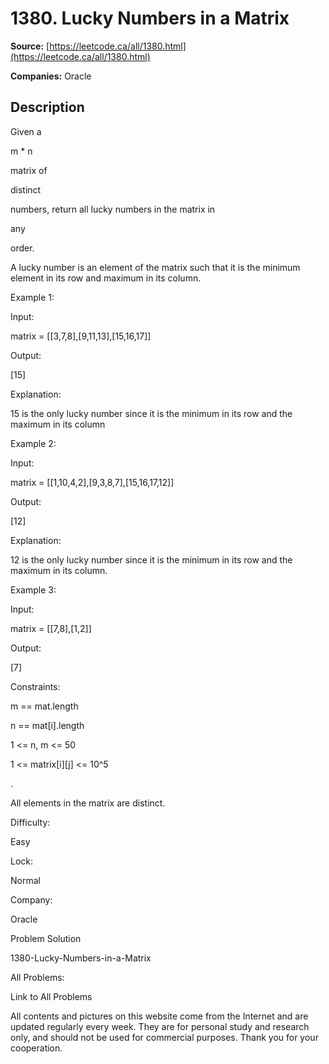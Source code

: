 # 1380. Lucky Numbers in a Matrix

**Source:** [https://leetcode.ca/all/1380.html](https://leetcode.ca/all/1380.html)

**Companies:** Oracle

## Description

Given a

m * n

matrix of

distinct

numbers, return all
            lucky numbers in the matrix in

any

order.

A lucky number is an element of the matrix such that it is the minimum element in its
                row and maximum in its column.

Example 1:

Input:

matrix = [[3,7,8],[9,11,13],[15,16,17]]

Output:

[15]

Explanation:

15 is the only lucky number since it is the minimum in its row and the maximum in its column

Example 2:

Input:

matrix = [[1,10,4,2],[9,3,8,7],[15,16,17,12]]

Output:

[12]

Explanation:

12 is the only lucky number since it is the minimum in its row and the maximum in its column.

Example 3:

Input:

matrix = [[7,8],[1,2]]

Output:

[7]

Constraints:

m == mat.length

n == mat[i].length

1 <= n, m <= 50

1 <= matrix[i][j] <= 10^5

.

All elements in the matrix are distinct.

Difficulty:

Easy

Lock:

Normal

Company:

Oracle

Problem Solution

1380-Lucky-Numbers-in-a-Matrix

All Problems:

Link to All Problems

All contents and pictures on this website come from the Internet and are updated regularly every week. They are for personal study and research only, and should not be used for commercial purposes. Thank you for your cooperation.


